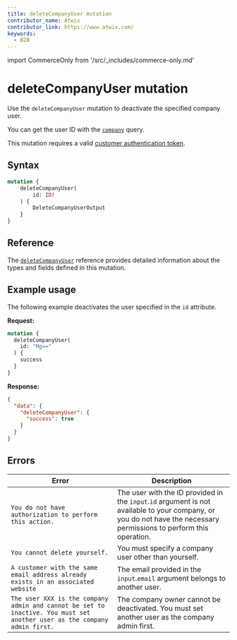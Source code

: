 ```yaml
---
title: deleteCompanyUser mutation
contributor_name: Atwix
contributor_link: https://www.atwix.com/
keywords:
  - B2B
---
```


import CommerceOnly from '/src/_includes/commerce-only.md'

<CommerceOnly />

# deleteCompanyUser mutation

Use the `deleteCompanyUser` mutation to deactivate the specified company user.

You can get the user ID with the [`company`](../queries/company.md) query.

This mutation requires a valid [customer authentication token](../../../customer/mutations/generate-token.md).

## Syntax

```graphql
mutation {
    deleteCompanyUser(
        id: ID!
    ) {
        DeleteCompanyUserOutput
    }
}
```

## Reference

The [`deleteCompanyUser`](https://developer.adobe.com/commerce/webapi/graphql-api/index.html#mutation-deleteCompanyUser) reference provides detailed information about the types and fields defined in this mutation.

## Example usage

The following example deactivates the user specified in the `id` attribute.

**Request:**

```graphql
mutation {
  deleteCompanyUser(
    id: "Mg=="
  ) {
    success
  }
}
```

**Response:**

```json
{
  "data": {
    "deleteCompanyUser": {
      "success": true
    }
  }
}
```

## Errors

Error | Description
--- | ---
`You do not have authorization to perform this action.` | The user with the ID provided in the `input`.`id` argument is not available to your company, or you do not have the necessary permissions to perform this operation.
`You cannot delete yourself.` | You must specify a company user other than yourself.
`A customer with the same email address already exists in an associated website` | The email provided in the `input`.`email` argument belongs to another user.
`The user XXX is the company admin and cannot be set to inactive. You must set another user as the company admin first.` | The company owner cannot be deactivated. You must set another user as the company admin first.
